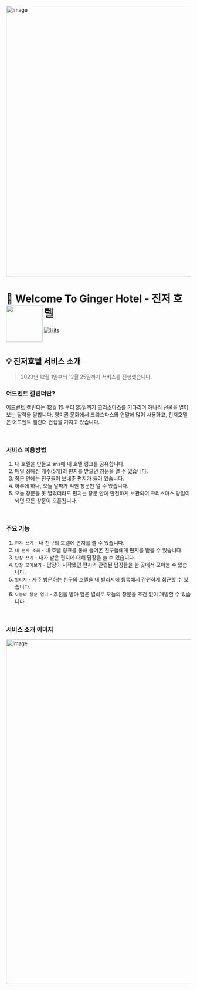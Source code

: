 <img width="736" alt="image" src="https://github.com/khsrla9806/gingerhotel-server/assets/70641477/6a3769ef-d580-4c2d-a510-40689b4229fe">

# 🎄 Welcome To Ginger Hotel - 진저 호텔 <img src="https://github.com/khsrla9806/gingerhotel-server/assets/70641477/7f2b0f94-c871-4571-ac2a-b9c35bcdb6e1" align="left" width="100">

[![Hits](https://hits.seeyoufarm.com/api/count/incr/badge.svg?url=https%3A%2F%2Fgithub.com%2Fgingerhotel&count_bg=%2398D966&title_bg=%23888888&icon=&icon_color=%23E7E7E7&title=%F0%9F%92%8C+hits+&edge_flat=false)](https://hits.seeyoufarm.com)

<br>

## 💡 진저호텔 서비스 소개
> 2023년 12월 1일부터 12월 25일까지 서비스를 진행했습니다.
### 어드벤트 캘린더란?
어드벤트 캘린더는 12월 1일부터 25일까지 크리스마스를 기다리며 하나씩 선물을 열어보는 달력을 말합니다.
영미권 문화에서 크리스마스와 연말에 많이 사용하고, 진저호텔은 어드벤트 캘린더 컨셉을 가지고 있습니다.

<br>

### 서비스 이용방법
1. 내 호텔을 만들고 sns에 내 호텔 링크를 공유합니다.
2. 매일 정해진 개수(5개)의 편지를 받으면 창문을 열 수 있습니다.
3. 창문 안에는 친구들이 보내준 편지가 들어 있습니다.
4. 하루에 하나, 오늘 날짜가 적힌 창문만 열 수 있습니다.
5. 오늘 창문을 못 열었더라도 편지는 창문 안에 안전하게 보관되어 크리스마스 당일이 되면 모든 창문이 오픈됩니다.

<br>

### 주요 기능
1. `편지 쓰기` - 내 친구의 호텔에 편지를 쓸 수 있습니다.
2. `내 편지 조회` - 내 호텔 링크를 통해 들어온 친구들에게 편지를 받을 수 있습니다.
3. `답장 쓰기` - 내가 받은 편지에 대해 답장을 쓸 수 있습니다.
4. `답장 모아보기` - 답장이 시작됐던 편지와 관련된 답장들을 한 곳에서 모아볼 수 있습니다.
5. `빌리지` - 자주 방문하는 친구의 호텔을 내 빌리지에 등록해서 간편하게 접근할 수 있습니다.
6. `오늘의 창문 열기` - 추천을 받아 얻은 열쇠로 오늘의 창문을 조건 없이 개방할 수 있습니다.

<br>

### 서비스 소개 이미지
<img width="938" alt="image" src="https://github.com/khsrla9806/gingerhotel-server/assets/70641477/11529e00-7116-4330-8b9c-47358225efb6">

<br>
